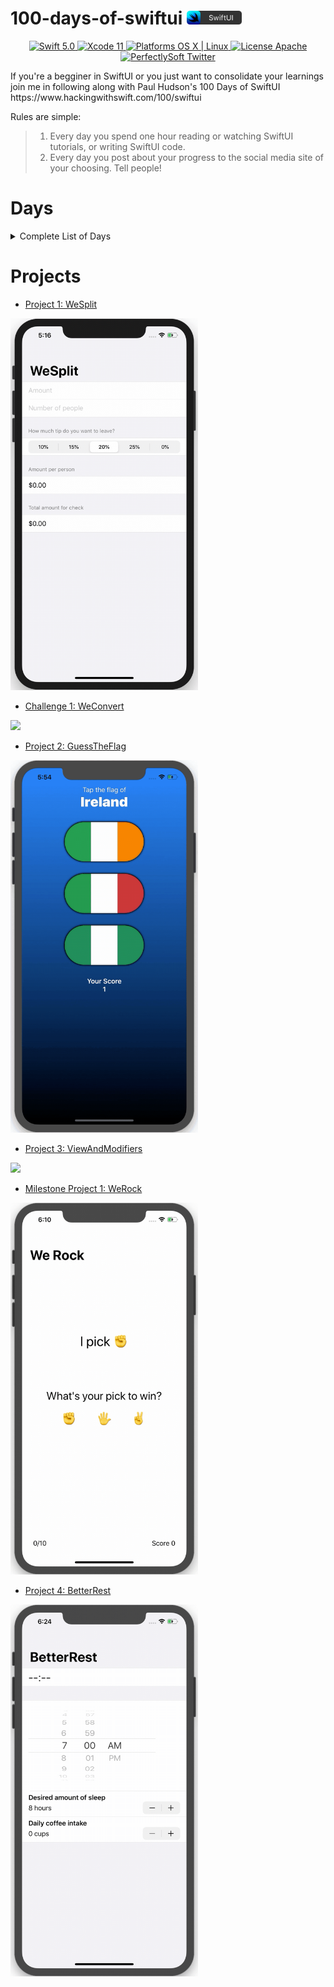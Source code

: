 # 100-days-of-swiftui <img src="./Assets/swiftui-badge.png" width="88px" />


<p align="center">
  <a href="https://developer.apple.com/swift/" target="_blank">
    <img src="https://img.shields.io/badge/Swift-5.0-orange.svg?style=flat" alt="Swift 5.0">
  </a>
  <a href="https://developer.apple.com/xcode" target="_blank">   
    <img src="https://img.shields.io/badge/Xcode-11-blue.svg" alt="Xcode 11">
  </a>
  <a href="https://developer.apple.com/swift/" target="_blank">
    <img src="https://img.shields.io/badge/Platforms-OS%20X%20%7C%20Linux%20-lightgray.svg?style=flat" alt="Platforms OS X | Linux">
  </a>
  <a href="http://perfect.org/licensing.html" target="_blank">
    <img src="https://img.shields.io/badge/License-Unlicence-lightgrey.svg?style=flat" alt="License Apache">
  </a>
  <a href="http://twitter.com/VidreaSebastian" target="_blank">
    <img src="https://img.shields.io/badge/Twitter-@VidreaSebastian-blue.svg?style=flat" alt="PerfectlySoft Twitter">
  </a>
</p>
If you're a begginer in SwiftUI or you just want to consolidate your learnings join me in following along with Paul Hudson's 100 Days of SwiftUI https://www.hackingwithswift.com/100/swiftui

Rules are simple:
> 1. Every day you spend one hour reading or watching SwiftUI tutorials, or writing SwiftUI code.
> 2. Every day you post about your progress to the social media site of your choosing. Tell people!

# Days

<details>
<summary>Complete List of Days</summary>

- Day 16: [Project 1: WeSplit, Part One](./Day%2016%20-%20Project%201,%20part%20one/)
- Day 17: [Project 1: WeSplit, Part Two](./Day%2017%20-%20Project%201,%20part%20two/)
- Day 18: [Project 1: WeSplit, Part Three](./Day%2018%20-%20Project%201,%20part%20three/)
- Day 19: [Challenge Day](./Day%2019%20-%20Challenge/)
- Day 20: [Project 2: Guess The Flag, Part One](./Day%2020%20-%20Project%202,%20part%20one/)
- Day 21: [Project 2: Guess The Flag, Part Two](./Day%2021%20-%20Project%202,%20part%20two/)
- Day 22: [Project 2: Guess The Flag, Part Three](./Day%2022%20-%20Project%202,%20part%20three/)
- Day 23: [Project 3: Views and Modifiers, Part One](./Day%2023%20-%20Project%203,%20part%20one/)
- Day 24: [Project 3: Views and Modifiers, Part Two](./Day%2024%20-%20Project%203,%20part%20two/)
- Day 25: [Milestone for Projects 1-3](./Day%2025%20-%20Milestone,%20projects%201-3/)
- Day 26: [Project 4: BetterRest, Part One](./Day%2026%20-%20Project%204%20part%20one/)
- Day 27: [Project 4: BetterRest, Part Two](./Day%2027%20-%20Project%204,%20part%20two/)
- Day 28: [Project 4: BetterRest, Part Three](./Day%2028%20-%20Project%204,%20part%20three/)
- Day 29: [Project 5: WordScramble, Part One](./Day%2029%20-%20Project%205,%20part%20one/)
- Day 30: [Project 5: WordScramble, Part Two](./Day%2030%20-%20Project%205,%20part%20two/)
- Day 31: [Project 5: WordScramble, Part Three](./Day%2031%20-%20Project%205,%20part%20three/)
- Day 32: [Project 6: Animation, Part One](./Day%2032%20-%20Project%206,%20part%20one/)
- Day 33: [Project 6: Animation, Part Two](./Day%2033%20-%20Project%206,%20part%20two/)
- Day 34: [Project 6: Animation, Part Three](./Day%2034%20-%20Project%206,%20part%20three/)
- Day 35: [Milestone for Projects 4-6](./Day%2035%20-%20Milestone,%20projects%204-6/)
- Day 36: [Project 7: iExpense, Part One)](./Day%2036%20-%20Project%207,%20part%20one/)
- Day 37: [Project 7: iExpense, Part Two](./Day%2037%20-%20Project%207,%20part%20two/)
- Day 38: [Project 7: iExpense, Part Three)](./Day%2038%20-%20Project%207,%20part%20three/)
- Day 39: [Project 8: Moonshot, Part One](./Day%2039%20-%20Project%208,%20part%20one/)
- Day 40: [Project 8: Moonshot, Part Two](./Day%2040%20-%20Project%208,%20part%20three/)
- Day 41: [Project 8: Moonshot, Part Three](./Day%2041%20-%20Project%208,%20part%20three/)
- Day 42: [Project 8: Moonshot, Part Four](./Day%2042%20-%20Project%208,%20part%20four/)
- Day 43: [Project 9: Drawing, Part One](./Day%2043%20-%20Project%209,%20part%20one/)
- Day 44: [Project 9: Drawing, Part Two](./Day%2044%20-%20Project%209,%20part%20two/)
- Day 45: [Project 9: Drawing, Part Three)](./Day%2045%20-%20Project%209,%20part%20three/)
- Day 46: [Project 9: Drawing, Part Four](./Day%2046%20-%20Project%209,%20part%20four/)
- Day 47: [Milestone for Projects 7-9](./Day%2047%20-%20Milestone,%20Projects%207-9/)
- Day 48: [What Star Wars can Teach Us About Swift](https://vimeo.com/295238750)
- Day 49: [Project 10: CupcakeCorner, Part One](./Day%2049%20-%20Project%2010,%20part%20one/)
- Day 50: [Project 10: CupcakeCorner, Part Two](./Day%2050%20-%20Project%2010,%20part%20two/)
- Day 51: [Project 10: CupcakeCorner, Part Three](./Day%2051%20-%20Project%2010,%20part%20three/)
- Day 52: [Project 10: CupcakeCorner, Part Four](./Day%2052%20-%20Project%2010,%20part%20four/)
- Day 53: [Project 11: Bookworm, Part One](./Day%2053%20-%20Project%2011,%20part%20one/)
- Day 54: [Project 11: Bookworm, Part Two](./Day%2054%20-%20Project%2011,%20part%20two/)
- Day 55: [Project 11: Bookworm, Part Three](./Day%2055%20-%20Project%2011,%20part%20three/)
- Day 56: [Project 11: Bookworm, Part Four](./Day%2056%20-%20Project%2011,%20part%20four/)
- Day 57: [Project 12: Core Data, Part One](./Day%2057%20-%20Project%2012,%20part%20one/)
- Day 58: [Project 12: Core Data, Part Two](./Day%2058%20-%20Project%2012,%20part%20two/)
- Day 59: [Project 12: Core Data, Part Three](./Day%2059%20-%20Project%2012,%20part%20three/)
- Day 60: [Milestone for Projects 10-12, Part One](./Day%2060%20-%20Milestone,%20Projects%2010-12/)
- Day 61: [Milestone for Projects 10-12, Part Two](./Day%2061%20-%20Time%20for%20Core%20Data/)
- Day 62: [Project 13: Instafilter, Part One](./Day%2062%20-%20Project%2013,%20Part%20One/)
- Day 63: [Project 13: Instafilter, Part Two](./Day%2063%20-%20Project%2013,%20Part%20Two/)
- Day 64: [Project 13: Instafilter, Part Three](./Day%2064%20-%20Project%2013,%20Part%20Three/)
- Day 65: [Project 13: Instafilter, Part Four](./Day%2065%20-%20Project%2013,%20Part%20Four/)
- Day 66: [Project 13: Instafilter, Part Five](./Day%2066%20-%20Project%2013,%20Part%20Five/)
- Day 67: [Project 13: Instafilter, Part Six](./Day%2067%20-%20Project%2013,%20Part%20Six/)
- Day 68: [Project 14: PlaceCase, Part One](./Day%2068%20-%20Project%2014,%20Part%20One/)
- Day 69: [Project 14: PlaceCase, Part Two](./Day%2069%20-%20Project%2014,%20Part%20Two/)
- Day 70: [Project 14: PlaceCase, Part Three](./Day%2070%20-%20Project%2014,%20Part%20Three/)
- Day 71: [Project 14: PlaceCase, Part Four](./Day%2071%20-%20Project%2014,%20Part%20Four/)
- Day 72: [Project 14: PlaceCase, Part Five](./Day%2072%20-%20Project%2014,%20Part%20Five/)
- Day 73: [Project 14: PlaceCase, Part Six](./Day%2073%20-%20Project%2014,%20Part%20Six/)
- Day 74: [Project 15: Accessibility, Part One](./Day%2074%20-%20Project%2015,%20Part%20One/)
- Day 75: [Project 15: Accessibility, Part Two](./Day%2075%20-%20Project%2015,%20Part%20Two/)
- Day 76: [Project 15: Accessibility, Part Three](./Day%2076%20-%20Project%2015,%20Part%20Three/)
- Day 77: [Milestone for Projects 13-15, Part One](./Day%2077%20-%20Milestone,%20Projects%2013-15/)
- Day 78: [Milestone for Projects 13-15, Part Two](./Day%2078%20-%20Time%20for%20MapKit/)
- Day 79: [Project 16: QRConnections, Part One](./Day%2079%20-%20Project%2016,%20Part%20One/)
- Day 80: [Project 16: QRConnections, Part Two](./Day%2080%20-%20Project%2016,%20Part%20Two/)
- Day 81: [Project 16: QRConnections, Part Three](./Day%2081%20-%20Project%2016,%20Part%20Three/)
- Day 82: [Project 16: QRConnections, Part Four](./Day%2082%20-%20Project%2016,%20Part%20Four/)
- Day 83: [Project 16: QRConnections, Part Five](./Day%2083%20-%20Project%2016,%20Part%20Five/)
- Day 84: [Project 16: QRConnections, Part Six](./Day%2084%20-%20Project%2016,%20Part%20Six/)
- Day 85: [Project 16: QRConnections. Part Seven](./Day%2085%20-%20Project%2016,%20Part%20Seven/)
- Day 86: [Project 17: Flashzilla, Part One](./Day%2086%20-%20Project%2017,%20Part%20One/)
- Day 87: [Project 17: Flashzilla, Part Two](./Day%2087%20-%20Project%2017,%20Part%20Two/)
- Day 88: [Project 17: Flashzilla, Part Three](./Day%2088%20-%20Project%2017,%20Part%20Three/)
- Day 89: [Project 17: Flashzilla, Part Four](./Day%2089%20-%20Project%2017,%20Part%20Four/)
- Day 90: [Project 17: Flashzilla, Part Five](./Day%2090%20-%20Project%2017,%20Part%20Five/)
- Day 91: [Project 17: Flashzilla, Part Six](./Day%2091%20-%20Project%2017,%20Part%20Six/)
- Day 92: [Project 18: Layout and geometry, Part One](./Day%2092%20-%20Project%2018,%20Part%20One/)
- Day 93: [Project 18: Layout and geometry, Part Two](./Day%2093%20-%20Project%2018,%20Part%20Two/)
- Day 94: [Project 18: Layout and geometry, Part Three](./Day%2094%20-%20Project%2018,%20Part%20Three/)
- Day 95: [Milestone for Projects 16-18](./Day%2095%20-%20Milestone,%20Projects%2016-18/)
- Day 96: [Project 19: SnowSeeker, Part One](./Day%2096%20-%20Project%2019,%20Part%20One/) 
- Day 97: [Project 19: SnowSeeker, Part Two](./Day%2097%20-%20Project%2019,%20Part%20Two/)
- Day 98: [Project 19: SnowSeeker, Part Three](./Day%2098%20-%20Project%2019,%20Part%20Three/) 
- Day 99: [Project 19: SnowSeeker, Part Four](./Day%2099%20-%20Project%2019,%20Part%20Four/)

</details>

# Projects

- [Project 1: WeSplit](./Day%2018%20-%20Project%201%2C%20part%20three/WeSplit)

<img src="./Day%2018%20-%20Project%201%2C%20part%20three/Assets/WeSplit-recording.gif" width="300px"/>

<br/>

- [Challenge 1: WeConvert](./Day%2019%20-%20Challenge/WeConvert/)

<img src="./Day%2019%20-%20Challenge/Assets/WeConvert-recording.gif" width="300px"/>

<br/>

- [Project 2: GuessTheFlag](./Day%2022%20-%20Project%202,%20part%20three/GuessTheFlag/)

<img src="./Day%2022%20-%20Project%202,%20part%20three/Assets/GuessTheFlag-recording.gif" width="300px"/>

<br/>

- [Project 3: ViewAndModifiers](./Day%2024%20-%20Project%203,%20part%20two/ViewsAndModifiers)

<img src="./Day%2024%20-%20Project%203,%20part%20two/Assets/ViewAndModifiers-screenshot.jpg" width="300px"/>

<br/>

- [Milestone Project 1: WeRock](./Day%2025%20-%20Milestone,%20projects%201-3/WeRock/)

<img src="./Day%2025%20-%20Milestone,%20projects%201-3/Assets/WeRock-recording.gif" width="300px"/>

<br/>

- [Project 4: BetterRest](./Day%2027%20-%20Project%204,%20part%20two/BetterRest/)

<img src="./Day%2027%20-%20Project%204,%20part%20two/Assets/BetterRest-recording.gif" width="300px"/>

<br/>